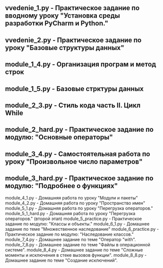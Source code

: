 vvedenie_1.py     - Практическое задание по вводному уроку "Установка среды разработки PyCharm и Python."
---------------------------------------------------------------------------------------
vvedenie_2.py     - Практическое задание по уроку "Базовые структуры данных"
---------------------------------------------------------------------------------------
module_1_4.py     - Организация програм и метод строк
---------------------------------------------------------------------------------------
module_1_5.py     - Базовые стрктуры данных
---------------------------------------------------------------------------------------
module_2_3.py     - Стиль кода часть II. Цикл While
---------------------------------------------------------------------------------------
module_2_hard.py  - Практическое задание по модулю: "Основные операторы"
---------------------------------------------------------------------------------------
module_3_4.py - Самостоятельная работа по уроку "Произвольное число параметров"
---------------------------------------------------------------------------------------
module_3_hard.py - Практическое задание по модулю: "Подробнее о функциях"
---------------------------------------------------------------------------------------
module_4_1.py - Домашняя работа по уроку "Модули и пакеты"
module_4_2.py - Домашняя работа по уроку "Пространство имен"
module_5_1.py - Домашняя работа по уроку "Перегрузка операторов."
module_5_1_hard.py - Домашняя работа по уроку "Перегрузка операторов." (второй этап)
module_5_practice.py - Практическое задание по модулю: "Классы и объекты."
module_6_1.py - Домашнее задание по теме "Множественное наследование"
module_6_practice.py - Практическое задание по модулю: "Наследование классов."
module_7_4.py - Домашнее задание по теме "Оператор "with".
module_7_8.py - Домашнее задание по теме "Файлы в операционной системе".
module_8_4.py - Домашнее задание по теме "Сложные моменты и исключения в стеке вызовов функции".
module_8_8.py - Домашнее задание по теме "Создание исключений".
